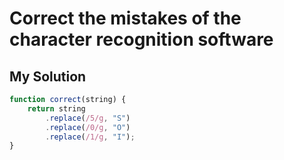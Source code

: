 # Correct the mistakes of the character recognition software

## My Solution

```javascript
function correct(string) {
    return string
        .replace(/5/g, "S")
        .replace(/0/g, "O")
        .replace(/1/g, "I");
}
```
